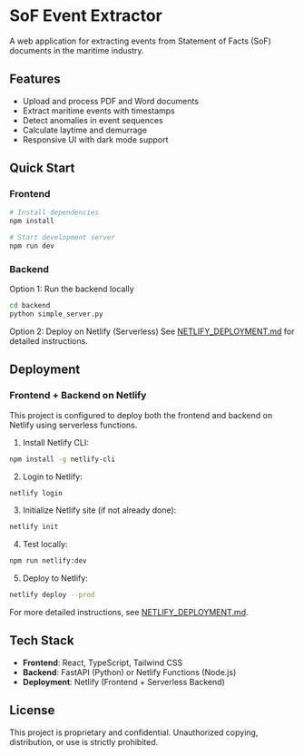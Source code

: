 # SoF Event Extractor

A web application for extracting events from Statement of Facts (SoF) documents in the maritime industry.

## Features

- Upload and process PDF and Word documents
- Extract maritime events with timestamps
- Detect anomalies in event sequences
- Calculate laytime and demurrage
- Responsive UI with dark mode support

## Quick Start

### Frontend

```bash
# Install dependencies
npm install

# Start development server
npm run dev
```

### Backend

Option 1: Run the backend locally
```bash
cd backend
python simple_server.py
```

Option 2: Deploy on Netlify (Serverless)
See [NETLIFY_DEPLOYMENT.md](./NETLIFY_DEPLOYMENT.md) for detailed instructions.

## Deployment

### Frontend + Backend on Netlify

This project is configured to deploy both the frontend and backend on Netlify using serverless functions.

1. Install Netlify CLI:
```bash
npm install -g netlify-cli
```

2. Login to Netlify:
```bash
netlify login
```

3. Initialize Netlify site (if not already done):
```bash
netlify init
```

4. Test locally:
```bash
npm run netlify:dev
```

5. Deploy to Netlify:
```bash
netlify deploy --prod
```

For more detailed instructions, see [NETLIFY_DEPLOYMENT.md](./NETLIFY_DEPLOYMENT.md).

## Tech Stack

- **Frontend**: React, TypeScript, Tailwind CSS
- **Backend**: FastAPI (Python) or Netlify Functions (Node.js)
- **Deployment**: Netlify (Frontend + Serverless Backend)

## License

This project is proprietary and confidential. Unauthorized copying, distribution, or use is strictly prohibited.
